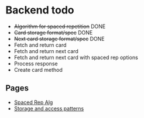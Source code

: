 # Backend todo

* ~~Algorithm for spaced repetition~~ DONE
* ~~Card storage format/spec~~ DONE
* ~~Next card storage format/spec~~ DONE
* Fetch and return card
* Fetch and return next card
* Fetch and return next card with spaced rep options
* Process response
* Create card method

## Pages

* [Spaced Rep Alg](./spaced_rep.md)
* [Storage and access patterns](./storage.md)
